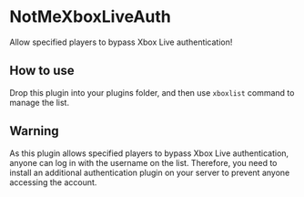 # NotMeXboxLiveAuth
Allow specified players to bypass Xbox Live authentication!

## How to use
Drop this plugin into your plugins folder, and then use `xboxlist` command to manage the list.

## Warning
As this plugin allows specified players to bypass Xbox Live authentication, anyone can log in with the username on the list. Therefore, you need to install an additional authentication plugin on your server to prevent anyone accessing the account.
